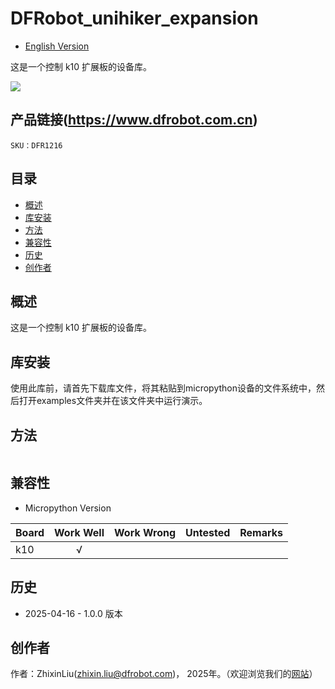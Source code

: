 # DFRobot_unihiker_expansion
- [English Version](./README.md)

这是一个控制 k10 扩展板的设备库。

![](./resources/images/xxx.png)

## 产品链接(https://www.dfrobot.com.cn)

    SKU：DFR1216

## 目录

* [概述](#概述)
* [库安装](#库安装)
* [方法](#方法)
* [兼容性](#兼容性)
* [历史](#历史)
* [创作者](#创作者)

## 概述
  这是一个控制 k10 扩展板的设备库。

## 库安装

使用此库前，请首先下载库文件，将其粘贴到micropython设备的文件系统中，然后打开examples文件夹并在该文件夹中运行演示。

## 方法

```python
``` 

## 兼容性

* Micropython Version

| Board        | Work Well | Work Wrong | Untested | Remarks |
| ------------ | :-------: | :--------: | :------: | ------- |
| k10          |    √      |            |          |         |

## 历史

- 2025-04-16 - 1.0.0 版本

## 创作者

作者：ZhixinLiu(zhixin.liu@dfrobot.com)， 2025年。（欢迎浏览我们的[网站](https://www.dfrobot.com.cn/)）





